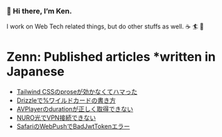 ### 👋 Hi there, I’m Ken.

I work on Web Tech related things, but do other stuffs as well. ☕️ 🏄 🌱

# Zenn: Published articles *written in Japanese
<!-- BLOG-POST-LIST:START -->
- [Tailwind CSSのproseが効かなくてハマった](https://zenn.dev/kentarofurukawa/articles/9670922c1d2aa3)
- [Drizzleで%ワイルドカードの書き方](https://zenn.dev/kentarofurukawa/articles/518205f4c435e6)
- [AVPlayerのdurationが正しく取得できない](https://zenn.dev/kentarofurukawa/articles/86f3afd5f71809)
- [NURO光でVPN接続できない](https://zenn.dev/kentarofurukawa/articles/00505dc9ef6aab)
- [SafariのWebPushでBadJwtTokenエラー](https://zenn.dev/kentarofurukawa/articles/5872e87333e2b3)
<!-- BLOG-POST-LIST:END -->

